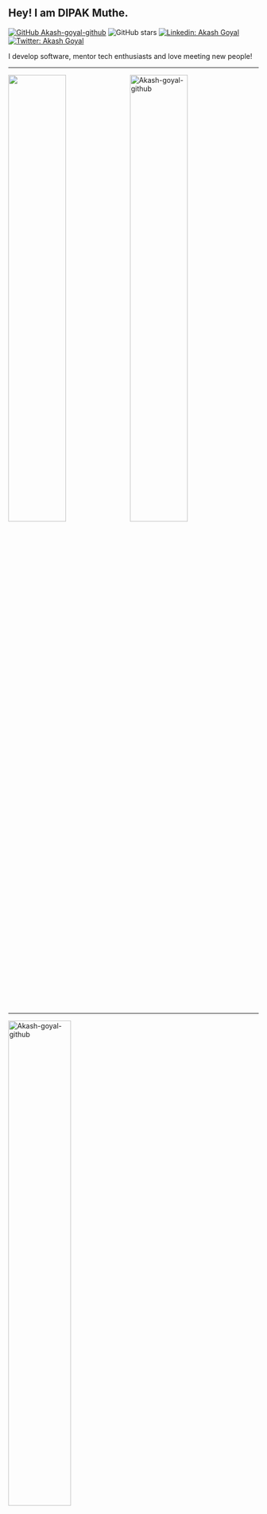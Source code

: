 ## Hey! I am DIPAK Muthe.
[![GitHub Akash-goyal-github](https://img.shields.io/github/followers/Akash-goyal-github?label=follow&style=social)](https://github.com/Akash-goyal-github)
![GitHub stars](https://img.shields.io/github/stars/Akash-goyal-github?style=social)
[![Linkedin: Akash Goyal](https://img.shields.io/badge/-Akash%20Goyal-blue?style=flat-square&logo=Linkedin&logoColor=white&link=https://www.linkedin.com/in/akashgoyal0401/)](https://www.linkedin.com/in/akashgoyal0401/)
[![Twitter: Akash Goyal](https://img.shields.io/twitter/follow/AkashGoyal0401?style=social)](https://twitter.com/AkashGoyal0401)

I develop software, mentor tech enthusiasts and love meeting new people!

<hr/>
<img align="left" width="48%" src='https://github-readme-stats.vercel.app/api?username=Akash-goyal-github&show_icons=true&theme=radical&count_private=true'/>
</p>
<img align="center" width="48%" src="https://github-readme-streak-stats.herokuapp.com?user=Akash-goyal-github&count_private=true&theme=radical" alt="Akash-goyal-github"/>
<hr>
 <img align="center" width="50%" src="https://github-readme-stats.vercel.app/api/top-langs/?username=Akash-goyal-github&count_private=true&theme=radical&layout=compact" alt="Akash-goyal-github" />
 <hr>

## Connect with me:<img src='https://raw.githubusercontent.com/ShahriarShafin/ShahriarShafin/main/Assets/handshake.gif' width="100px"></h3>

<!-- Actual text -->

You can find me on [![Twitter][1.2]][1], or on [![LinkedIn][2.2]][2].

<!-- Icons -->

[1.2]: http://i.imgur.com/wWzX9uB.png (twitter icon without padding)
[2.2]: https://raw.githubusercontent.com/MartinHeinz/MartinHeinz/master/linkedin-3-16.png (LinkedIn icon without padding)

<!-- Links to your social media accounts -->

[1]: https://twitter.com/AkashGoyal0401
[2]: https://www.linkedin.com/in/akashgoyal0401/


 
 
 ---
 
- 🔭 I’m currently working in software developement.
- 🌱 I’m currently learning.
- 📫 How to reach me: akashgoel2015@gmail.com.
- ⚡ Fun fact: Always ready to discuss new ideas :)


<!--
**Akash-goyal-github/Akash-goyal-github** is a ✨ _special_ ✨ repository because its `README.md` (this file) appears on your GitHub profile.

Here are some ideas to get you started:

- 🔭 I’m currently working on ...
- 🌱 I’m currently learning ...
- 👯 I’m looking to collaborate on ...
- 🤔 I’m looking for help with ...
- 💬 Ask me about ...
- 📫 How to reach me: ...
- 😄 Pronouns: ...
- ⚡ Fun fact: ...
-->
